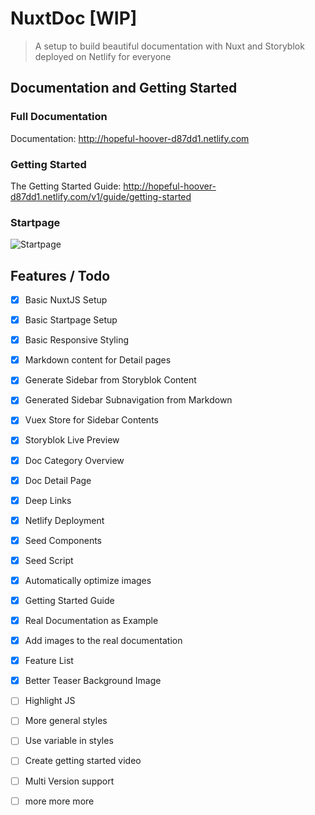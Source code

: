 # NuxtDoc [WIP]

> A setup to build beautiful documentation with Nuxt and Storyblok deployed on Netlify for everyone

## Documentation and Getting Started

### Full Documentation

Documentation: http://hopeful-hoover-d87dd1.netlify.com

### Getting Started

The Getting Started Guide: http://hopeful-hoover-d87dd1.netlify.com/v1/guide/getting-started

### Startpage

![Startpage](https://a.storyblok.com/f/43760/2622x1582/4a89ba76f0/nuxtdoc-startpage.jpg)

## Features / Todo

- [x] Basic NuxtJS Setup
- [x] Basic Startpage Setup
- [x] Basic Responsive Styling
- [x] Markdown content for Detail pages
- [x] Generate Sidebar from Storyblok Content
- [x] Generated Sidebar Subnavigation from Markdown
- [x] Vuex Store for Sidebar Contents
- [x] Storyblok Live Preview
- [x] Doc Category Overview
- [x] Doc Detail Page
- [x] Deep Links
- [x] Netlify Deployment
- [x] Seed Components
- [x] Seed Script
- [x] Automatically optimize images
- [x] Getting Started Guide
- [x] Real Documentation as Example
- [x] Add images to the real documentation
- [x] Feature List
- [x] Better Teaser Background Image
- [ ] Highlight JS
- [ ] More general styles
- [ ] Use variable in styles
- [ ] Create getting started video
- [ ] Multi Version support
- [ ] more more more

